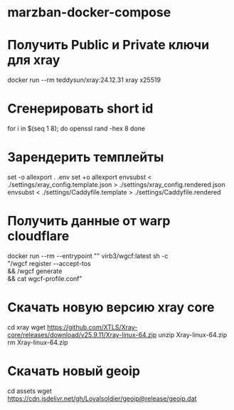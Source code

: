 # marzban-docker-compose
# Получить Public и Private ключи для xray
docker run --rm teddysun/xray:24.12.31 xray x25519

# Сгенерировать short id
for i in $(seq 1 8); do
  openssl rand -hex 8
done

# Зарендерить темплейты
set -o allexport
. .env
set +o allexport
envsubst < ./settings/xray_config.template.json > ./settings/xray_config.rendered.json
envsubst < ./settings/Caddyfile.template > ./settings/Caddyfile.rendered

# Получить данные от warp cloudflare
docker run --rm --entrypoint "" virb3/wgcf:latest sh -c \
"/wgcf register --accept-tos \
&& /wgcf generate \
&& cat wgcf-profile.conf"

# Скачать новую версию xray core
cd xray
wget https://github.com/XTLS/Xray-core/releases/download/v25.9.11/Xray-linux-64.zip
unzip Xray-linux-64.zip
rm Xray-linux-64.zip

# Скачать новый geoip
cd assets
wget https://cdn.jsdelivr.net/gh/Loyalsoldier/geoip@release/geoip.dat
